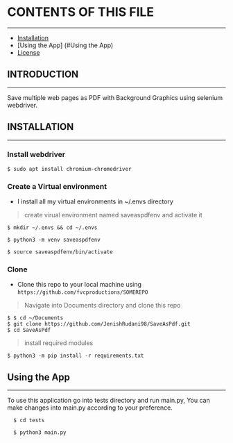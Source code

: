 # CONTENTS OF THIS FILE
---------------------

- [Installation](#installation)
- [Using the App] (#Using the App)
- [License](#license)

## INTRODUCTION
------------

Save multiple web pages as PDF with Background Graphics using selenium webdriver.


## INSTALLATION
------------

### Install webdriver

```shell
$ sudo apt install chromium-chromedriver
```

### Create a Virtual environment

- I install all my virtual environments in ~/.envs directory

> create virual environment named saveaspdfenv and activate it

```shell
$ mkdir ~/.envs && cd ~/.envs 

$ python3 -m venv saveaspdfenv

$ source saveaspdfenv/bin/activate

```

### Clone

- Clone this repo to your local machine using `https://github.com/fvcproductions/SOMEREPO`

> Navigate into Documents directory and clone this repo
```shell
$ $ cd ~/Documents
$ git clone https://github.com/JenishRudani98/SaveAsPdf.git
$ cd SaveAsPdf
```
> install required modules 

```shell
$ python3 -m pip install -r requirements.txt
```



## Using the App
----------------

To use this application go into tests directory and run main.py, You can make changes into main.py according to your preference.

```shell
  $ cd tests

  $ python3 main.py
```

